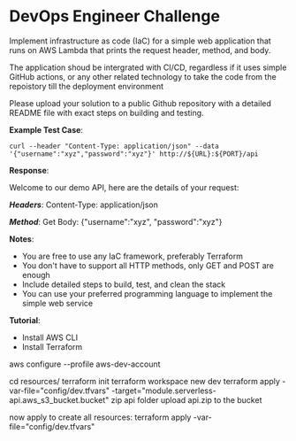# DevOps Engineer Challenge

Implement infrastructure as code (IaC) for a simple web application that runs on AWS Lambda that prints the request header, method, and body.


The application shoud be intergrated with CI/CD, regardless if it uses simple GitHub actions, or any other related technology to take the code from the repoistory till the deployment environment 

Please upload your solution to a public Github repository with a detailed README file with exact steps on building and testing.

**Example Test Case**:
```
curl --header "Content-Type: application/json" --data '{"username":"xyz","password":"xyz"}' http://${URL}:${PORT}/api
```

**Response**:

Welcome to our demo API, here are the details of your request:

***Headers***:
Content-Type: application/json

***Method***:
Get
Body:
{"username":"xyz", "password":"xyz"}


**Notes**: 

- You are free to use any IaC framework, preferably Terraform
- You don't have to support all HTTP methods, only GET and POST are enough
- Include detailed steps to build, test, and clean the stack
- You can use your preferred programming language to implement the simple web service


**Tutorial**:

- Install AWS CLI
- Install Terraform

aws configure --profile aws-dev-account

cd resources/
terraform init
terraform workspace new dev
terraform apply -var-file="config/dev.tfvars" -target="module.serverless-api.aws_s3_bucket.bucket"
zip api folder
upload api.zip to the bucket

now apply to create all resources:
terraform apply -var-file="config/dev.tfvars"